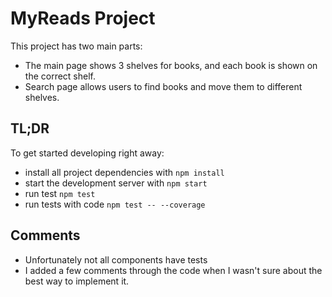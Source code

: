 # MyReads Project

This project has two main parts:
* The main page shows 3 shelves for books, and each book is shown on the correct shelf.
* Search page allows users to find books and move them to different shelves.

## TL;DR

To get started developing right away:

* install all project dependencies with `npm install`
* start the development server with `npm start`
* run test `npm test`
* run tests with code `npm test -- --coverage`

## Comments

* Unfortunately not all components have tests
* I added a few comments through the code when I wasn't sure about the
best way to implement it.
